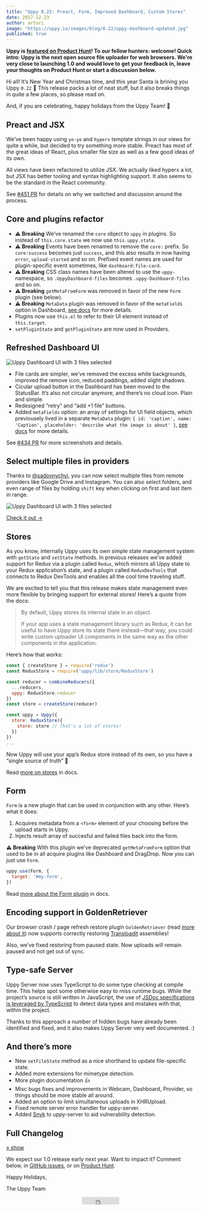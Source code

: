 ```yaml
---
title: "Uppy 0.22: Preact, Form, Improved Dashboard, Custom Stores"
date: 2017-12-23
author: arturi
image: "https://uppy.io/images/blog/0.22/uppy-dashboard-updated.jpg"
published: true
---
```


**Uppy is [featured on Product Hunt](https://www.producthunt.com/posts/uppy-io)! To our fellow hunters: welcome! Quick intro: Uppy is the next open source file uploader for web browsers. We're very close to launching 1.0 and would love to get your feedback in, leave your thoughts on Product Hunt or start a discussion below.**

Hi all! It’s New Year and Christmas time, and this year Santa is brining you Uppy `0.22` 🎁 This release packs a lot of neat stuff, but it also breaks things in quite a few places, so please read on.

And, if you are celebrating, happy holidays from the Uppy Team! 🎄

<!--more-->

## Preact and JSX

We’ve been happy using `yo-yo` and `hyperx` template strings in our views for quite a while, but decided to try something more stable. Preact has most of the great ideas of React, plus smaller file size as well as a few good ideas of its own.

All views have been refactored to utilize JSX. We actually liked hyperx a lot, but JSX has better tooling and syntax highlighting support. It also seems to be the standard in the React community.

See [#451 PR](https://github.com/transloadit/uppy/pull/451) for details on why we switched and discussion around the process.

## Core and plugins refactor

*   **⚠️ Breaking** We’ve renamed the `core` object to `uppy` in plugins. So instead of `this.core.state` we now use `this.uppy.state`.
*   **⚠️ Breaking** Events have been renamed to remove the `core:` prefix. So `core:success` becomes just `success`, and this also results in now having `error`, `upload-started` and so on. Prefixed event names are used for plugin-specific event sometimes, like `dashboard:file-card`.
*   **⚠️ Breaking** CSS class names have been altered to use the `uppy-` namespace, so `.UppyDashboard-files` becomes `.uppy-Dashboard-files` and so on.
*   **⚠️ Breaking** `getMetaFromForm` was removed in favor of the new `Form` plugin (see below).
*   **⚠️ Breaking** `MetaData` plugin was removed in favor of the `metaFields` option in Dashboard, [see docs](https://uppy.io/docs/dashboard/#metaFields) for more details.
*   Plugins now use `this.el` to refer to their UI element instead of `this.target`.
*   `setPluginState` and `getPluginState` are now used in Providers.

## Refreshed Dashboard UI

![Uppy Dashboard UI with 3 files selected](/images/blog/0.22/uppy-dashboard-updated.jpg)

*   File cards are simpler, we’ve removed the excess white backgrounds, improved the remove icon, reduced paddings, added slight shadows.
*   Cicular upload button in the Dashboard has been moved to the StatusBar. It’s also not circular anymore, and there’s no cloud icon. Plain and simple.
*   Redesigned “retry” and “add +1 file” buttons.
*   Added `metaFields` option: an array of settings for UI field objects, which previousely lived in a separate `MetaData` plugin: `{ id: 'caption', name: 'Caption', placeholder: 'describe what the image is about' }`, [see docs](https://uppy.io/docs/dashboard/#metaFields) for more details.

See [#434 PR](https://github.com/transloadit/uppy/pull/451) for more screenshots and details.

## Select multiple files in providers

Thanks to [@sadovnychyi](https://github.com/sadovnychyi), you can now select multiple files from remote providers like Google Drive and Instagram. You can also select folders, and even range of files by holding `shift` key when clicking on first and last item in range.

![Uppy Dashboard UI with 3 files selected](/images/blog/0.22/uppy-dashboard-provider-select.jpg)

[Check it out →](https://uppy.io/examples/dashboard/)

## Stores

As you know, internally Uppy uses its own simple state management system with `getState` and `setState` methods. In previous releases we’ve added support for Redux via a plugin called `Redux`, which mirrors all Uppy state to your Redux application’s state, and a plugin called `ReduxDevTools` that connects to Redux DevTools and enables all the cool time traveling stuff.

We are excited to tell you that this release makes state management even more flexible by bringing support for external stores! Here’s a quote from the docs:

> By default, Uppy stores its internal state in an object.
>
> If your app uses a state management library such as Redux, it can be useful to have Uppy store its state there instead—that way, you could write custom uploader UI components in the same way as the other components in the application.

Here’s how that works:

```js
const { createStore } = require('redux')
const ReduxStore = require('uppy/lib/store/ReduxStore')

const reducer = combineReducers({
  ...reducers,
  uppy: ReduxStore.reducer
})
const store = createStore(reducer)

const uppy = Uppy({
  store: ReduxStore({
    store: store // That's a lot of stores!
  })
})
...
```

Now Uppy will use your app’s Redux store instead of its own, so you have a “single source of truth” 🔮

Read [more on stores](https://uppy.io/docs/stores/) in docs.

## Form

`Form` is a new plugin that can be used in conjunction with any other. Here’s what it does:

1.  Acquires metadata from a `<form>` element of your choosing before the upload starts in Uppy.
2.  Injects result array of succesful and failed files back into the form.

**⚠️ Breaking** With this plugin we’ve deprecated `getMetaFromForm` option that used to be in all acquire plugins like Dashboard and DragDrop. Now you can just use `Form`.

```js
uppy.use(Form, {
  target: '#my-form',
})
```

Read [more about the Form plugin](https://uppy.io/docs/form/) in docs.

## Encoding support in GoldenRetriever

Our browser crash / page refresh restore plugin `GoldenRetriever` (read [more about it](https://uppy.io/docs/golden-retriever/)) now supports correctly restoring [Transloadit](https://transloadit.com) assemblies!

Also, we’ve fixed restoring from paused state. Now uploads will remain paused and not get out of sync.

## Type-safe Server

Uppy Server now uses TypeScript to do some type checking at compile time. This helps spot some otherwise easy to miss runtime bugs. While the project’s source is still written in JavaScript, the use of [JSDoc specifications is leveraged by TypeScript](https://github.com/Microsoft/TypeScript/wiki/Type-Checking-JavaScript-Files) to detect data types and mistakes with that, within the project.

Thanks to this approach a number of hidden bugs have already been identified and fixed, and it also makes Uppy Server very well documented. :)

## And there’s more

*   New `setFileState` method as a nice shorthand to update file-specific state.
*   Added more extensions for mimetype detection.
*   More plugin documentation 👍
*   Misc bugs fixes and improvements in Webcam, Dashboard, Provider, so things should be more stable all around.
*   Added an option to limit simultaneous uploads in XHRUpload.
*   Fixed remote server error handler for uppy-server.
*   Added [Snyk](https://snyk.io/) to uppy-server to aid vulnerability detection.

## Full Changelog

<a id="changelog-toggle" href="javascript:document.getElementById('changelog').style.display = 'block'; document.getElementById('changelog-toggle').style.display = 'none'; false;">» show</a>

<div id="changelog" style="display: none;" markdown="1">
Here is the full list of changes for version `0.22.0` (and patch `0.21.1`):

*   **⚠️ Breaking** core: rendering engine switched from `Yo-Yo` to `Preact`, and all views from `html` hyperx template strings to `JSX` (#451 / @arturi)
*   **⚠️ Breaking** core: large refactor of Core and Plugins: `setFileState`, merge `MetaData` plugin into `Dashboard`, prefix "private" core methods with underscores (@arturi / #438)
*   **⚠️ Breaking** core: renamed `core` to `uppy` in plugins and what not. So instead of `this.core.state` we now use `this.uppy.state` (#438 / @arturi)
*   **⚠️ Breaking** core: renamed events to remove `core:` prefix, as been suggested already. So: `success`, `error`, `upload-started` and so on, and prefixed event names for plugins sometimes, like `dashboard:file-card` (#438 / @arturi)
*   **⚠️ Breaking** core: CSS class names have been altered to use `uppy-` namespace, so `.UppyDashboard-files` --> `.uppy-Dashboard-files` and so on
*   **⚠️ Breaking** dashboard: added `metaFields` option, pass an array of settings for UI field objects `{ id: 'caption', name: 'Caption', placeholder: 'describe what the image is about' }` (#438 / @arturi, @goto-bus-stop)
*   **⚠️ Breaking** core: deprecate `getMetaFromForm` in favor of new `Form` plugin (#407 / @arturi)
*   form: added `Form`, a new plugin that is used in conjunction with any acquirer, responsible for: 1. acquiring the metadata from `<form>` when upload starts in Uppy; 2. injecting result array of succesful and failed files back into the form (#407 / @arturi)
*   core: add more extensions for mimetype detection (#452 / @ifedapoolarewaju)
*   docs: more docs for plugins (#456 / @goto-bus-stop)
*   core: misc bugs fixes and improvements in Webcam, Dashboard, Provider and others (#451 / @arturi)
*   dashboard: improved Dashboard UI (@arturi)
*   uppy-server: remove pause/resume socket listeners when upload is done (@ifedapoolarewaju)
*   uppy/uppy-server: remote server error handler (#446 / @ifedapoolarewaju)
*   provider: fix dropbox thumbnail view (@ifedapoolarewaju)
*   uppy-server: link uppy-server with https://snyk.io/ to aid vulnerability spotting (@ifedapoolarewaju)
*   **⚠️ Breaking** core: Set `this.el` in `Plugin` class (#425 / @arturi)
*   StatusBar, Dashboard and Provider UI improvements place upload button into StatusBar, use Alex’s suggestions for retry button; other UI tweaks (#434 / @arturi)
*   XHRUpload: fix fields in XHR remote uploader (#424 / @sadovnychyi)
*   XHRUpload: option to limit simultaneous uploads #360 (#427 / goto-bus-stop)
*   core: Add `isSupported()` API for providers (#421 / @goto-bus-stop, @arturi)
*   core: Add stores. Improve on Redux PR #216 to allow using Redux (or any other solution) for all Uppy state management, instead of proxy-only (#426 / @goto-bus-stop)
*   core: add ability to disable thumbnail generation (#432 / @richardwillars)
*   core: allow to select multiple files at once from remote providers (#419 / @sadovnychyi)
*   core: use `setPluginState` and `getPluginState` in Providers (#436 / @arturi)
*   docs: uppy-server docs for s3 `getKey` option (#444 / @goto-bus-stop)
*   goldenretriever: Fix IndexedDB store initialisation when not cleaning up (#430 / @goto-bus-stop)
*   provider: folder deselection did not remove all files (#439 / @ifedapoolarewaju)
*   s3: Use Translator for localised strings (420 / @goto-bus-stop )
*   transloadit: Port old tests from tape (#428 / @goto-bus-stop)
*   tus: Restore correctly from paused state (#443 / @goto-bus-stop)
*   uppy-server: use typescript to compile code for a type safe servers (@ifedapoolarewaju)

</div>

We expect our 1.0 release early next year. Want to impact it? Comment below, in [GitHub issues](https://github.com/transloadit/uppy/issues), or on [Product Hunt](https://www.producthunt.com/posts/uppy-io).

Happy Holidays,

The Uppy Team

<center>
  <iframe src="https://ghbtns.com/github-btn.html?user=transloadit&repo=uppy&type=watch&count=true"
  allowtransparency="true" frameborder="0" scrolling="0" width="100" height="20"></iframe>
</center>
